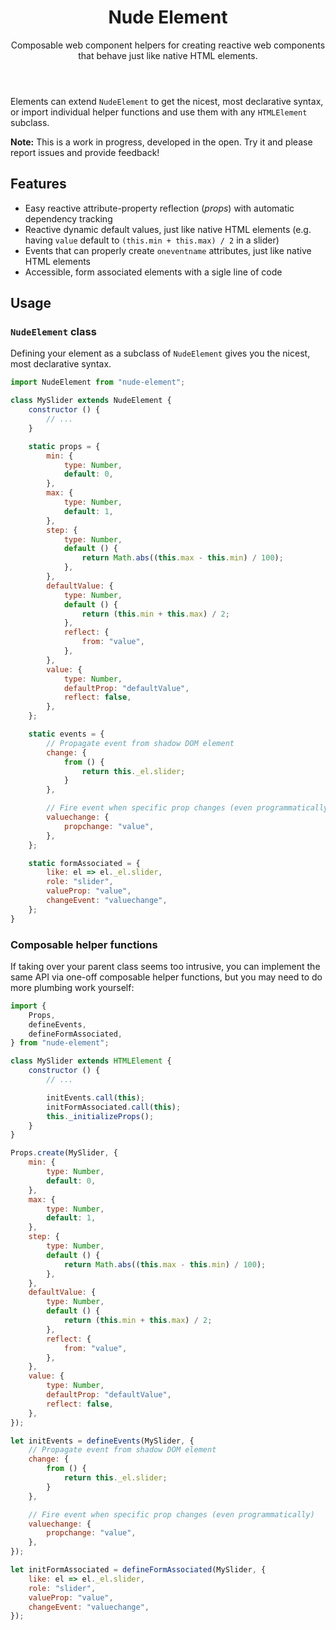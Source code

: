 <header>

# Nude Element

Composable web component helpers
for creating reactive web components that behave just like native HTML elements.

</header>

Elements can extend `NudeElement` to get the nicest, most declarative syntax,
or import individual helper functions and use them with any `HTMLElement` subclass.

**Note:** This is a work in progress, developed in the open.
Try it and please report issues and provide feedback!

## Features

- Easy reactive attribute-property reflection (_props_) with automatic dependency tracking
- Reactive dynamic default values, just like native HTML elements (e.g. having `value` default to `(this.min + this.max) / 2` in a slider)
- Events that can properly create `oneventname` attributes, just like native HTML elements
- Accessible, form associated elements with a sigle line of code

## Usage

### `NudeElement` class

Defining your element as a subclass of `NudeElement` gives you the nicest, most declarative syntax.

```js
import NudeElement from "nude-element";

class MySlider extends NudeElement {
	constructor () {
		// ...
	}

	static props = {
		min: {
			type: Number,
			default: 0,
		},
		max: {
			type: Number,
			default: 1,
		},
		step: {
			type: Number,
			default () {
				return Math.abs((this.max - this.min) / 100);
			},
		},
		defaultValue: {
			type: Number,
			default () {
				return (this.min + this.max) / 2;
			},
			reflect: {
				from: "value",
			},
		},
		value: {
			type: Number,
			defaultProp: "defaultValue",
			reflect: false,
		},
	};

	static events = {
		// Propagate event from shadow DOM element
		change: {
			from () {
				return this._el.slider;
			}
		},

		// Fire event when specific prop changes (even programmatically)
		valuechange: {
			propchange: "value",
		},
	};

	static formAssociated = {
		like: el => el._el.slider,
		role: "slider",
		valueProp: "value",
		changeEvent: "valuechange",
	};
}
```

### Composable helper functions

If taking over your parent class seems too intrusive,
you can implement the same API via one-off composable helper functions,
but you may need to do more plumbing work yourself:

```js
import {
	Props,
	defineEvents,
	defineFormAssociated,
} from "nude-element";

class MySlider extends HTMLElement {
	constructor () {
		// ...

		initEvents.call(this);
		initFormAssociated.call(this);
		this._initializeProps();
	}
}

Props.create(MySlider, {
	min: {
		type: Number,
		default: 0,
	},
	max: {
		type: Number,
		default: 1,
	},
	step: {
		type: Number,
		default () {
			return Math.abs((this.max - this.min) / 100);
		},
	},
	defaultValue: {
		type: Number,
		default () {
			return (this.min + this.max) / 2;
		},
		reflect: {
			from: "value",
		},
	},
	value: {
		type: Number,
		defaultProp: "defaultValue",
		reflect: false,
	},
});

let initEvents = defineEvents(MySlider, {
	// Propagate event from shadow DOM element
	change: {
		from () {
			return this._el.slider;
		}
	},

	// Fire event when specific prop changes (even programmatically)
	valuechange: {
		propchange: "value",
	},
});

let initFormAssociated = defineFormAssociated(MySlider, {
	like: el => el._el.slider,
	role: "slider",
	valueProp: "value",
	changeEvent: "valuechange",
});
```